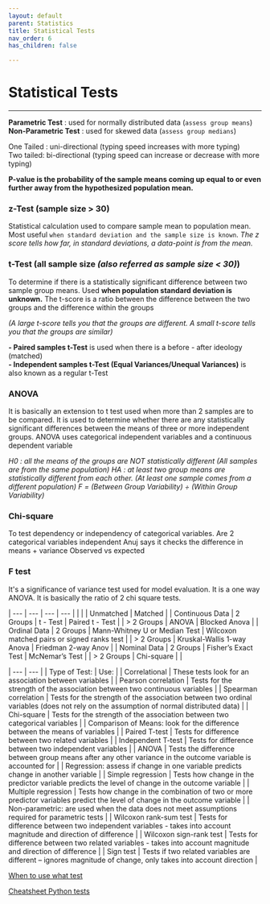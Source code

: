 ```yaml
---
layout: default
parent: Statistics
title: Statistical Tests
nav_order: 6
has_children: false

---
```

# Statistical Tests

***

**Parametric Test** : used for normally distributed data (`assess group means`)  
**Non-Parametric Test** : used for skewed data (`assess group medians`)

One Tailed : uni-directional (typing speed increases with more typing) <br>
Two tailed: bi-directional (typing speed can increase or decrease with more typing)

**P-value is the probability of the sample means coming up equal to or even further away from the hypothesized population mean.**

### **z-Test** (sample size > 30)

Statistical calculation used to compare sample mean to population mean. Most useful `when standard deviation and the sample size is known`.
_The z score tells how far, in standard deviations, a data-point is from the mean._

### **t-Test** (all sample size _(also referred as sample size < 30)_)

To determine if there is a statistically significant difference between two sample group means. Used **when population standard deviation is unknown.**
The t-score is a ratio between the difference between the two groups and the difference within the groups

_(A large t-score tells you that the groups are different. A small t-score tells you that the groups are similar)_

**- Paired samples t-Test** is used when there is a before - after ideology (matched) <br>
**- Independent samples t-Test (Equal Variances/Unequal Variances)** is also known as a regular t-Test

### **ANOVA**

It is basically an extension to t test used when more than 2 samples are to be compared.
It is used to determine whether there are any statistically significant differences between the means of three or more independent groups.
ANOVA uses categorical independent variables and a continuous dependent variable

_H0 : all the means of the groups are NOT statistically different (All samples are from the same population)_
_HA : at least two group means are statistically different from each other. (At least one sample comes from a different population)_
_F = (Between Group Variability) ÷ (Within Group Variability)_

### **Chi-square**

To test dependency or independency of categorical variables. Are 2 categorical variables independent
Anuj says it checks the difference in means + variance
Observed vs expected

### **F test**

It's a significance of variance test used for model evaluation. It is a one way ANOVA.
It is basically the ratio of 2 chi square tests.

| --- | --- | --- | --- |
|  |  | Unmatched | Matched |
| Continuous Data | 2 Groups | t - Test | Paired t - Test |
| > 2 Groups | ANOVA | Blocked Anova |
| Ordinal Data | 2 Groups | Mann-Whitney U or Median Test | Wilcoxon matched pairs or signed ranks test |
| > 2 Groups | Kruskal-Wallis 1-way Anova | Friedman 2-way Anov |
| Nominal Data | 2 Groups | Fisher’s Exact Test | McNemar’s Test |
| > 2 Groups | Chi-square |  |

| --- | --- |
| Type of Test: | Use: |
| Correlational | These tests look for an association between variables |
| Pearson correlation | Tests for the strength of the association between two continuous variables |
| Spearman correlation | Tests for the strength of the association between two ordinal variables (does not rely on the assumption of normal distributed data) |
| Chi-square | Tests for the strength of the association between two categorical variables |
| Comparison of Means: look for the difference between the means of variables |
| Paired T-test | Tests for difference between two related variables |
| Independent T-test | Tests for difference between two independent variables |
| ANOVA | Tests the difference between group means after any other variance in the outcome variable is accounted for |
| Regression: assess if change in one variable predicts change in another variable |
| Simple regression | Tests how change in the predictor variable predicts the level of change in the outcome variable |
| Multiple regression | Tests how change in the combination of two or more predictor variables predict the level of change in the outcome variable |
| Non-parametric: are used when the data does not meet assumptions required for parametric tests |
| Wilcoxon rank-sum test | Tests for difference between two independent variables - takes into account magnitude and direction of difference |
| Wilcoxon sign-rank test | Tests for difference between two related variables - takes into account magnitude and direction of difference |
| Sign test | Tests if two related variables are different – ignores magnitude of change, only takes into account direction |

[When to use what test](http://www.csun.edu/\~amarenco/Fcs%20682/When%20to%20use%20what%20test.pdf)

[Cheatsheet Python tests](https://machinelearningmastery.com/statistical-hypothesis-tests-in-python-cheat-sheet/)